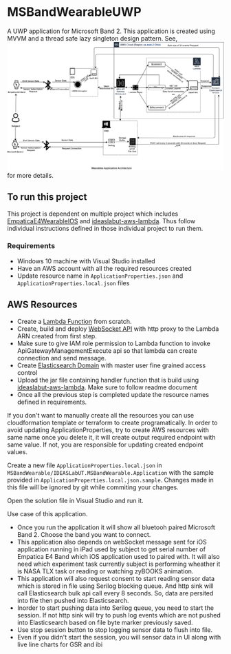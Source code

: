 # MSBandWearableUWP
A UWP application for Microsoft Band 2. This application is created using MVVM and a thread safe lazy singleton design pattern. 
See, ![architecture diagram](ArchitectureDiagram/wearables-application-architecture-diagram.png) for more details.

## To run this project
This project is dependent on multiple project which includes [EmpaticaE4WearableIOS](https://github.com/prakashutoledo/EmpaticaE4WearableIOS "Empatica E4 Band Project")
and [ideaslabut-aws-lambda](https://github.com/prakashutoledo/ideaslabut-aws-lambda "AWS Lambda Proxy using AWS ApiGateway with WebSocket"). Thus follow individual instructions defined in those individual project to run them.

### Requirements
* Windows 10 machine with Visual Studio installed
* Have an AWS account with all the required resources created
* Update resource name in `ApplicationProperties.json` and `ApplicationProperties.local.json` files

## AWS Resources
* Create a [Lambda Function](https://us-east-1.console.aws.amazon.com/lambda/home?region=us-east-1#/create/function "AWS Lambda Function") from scratch.
* Create, build and deploy [WebSocket API](https//us-east-1.console.aws.amazon.com/apigateway/main/create-ws?region=us-east-1 "ApiGateway WebSocket API") with http proxy to the Lambda ARN created from first step.
* Make sure to give IAM role permission to Lambda function to invoke ApiGatewayManagementExecute api so that lambda can create connection and send message.
* Create [Elasticsearch Domain](https://us-east-1.console.aws.amazon.com/esv3/home?region=us-east-1#opensearch/domains/create-domain) with master user fine grained access control
* Upload the jar file containing handler function that is build using [ideaslabut-aws-lambda](https://github.com/prakashutoledo/ideaslabut-aws-lambda "AWS Lambda Proxy using AWS ApiGateway with WebSocket"). Make sure to follow readme document
* Once all the previous step is completed update the resource names defined in requirements.

If you don't want to manually create all the resources you can use cloudformation template or terraform to create programatically.
In order to avoid updating ApplicationProperties, try to create AWS resources with same name once you delete it, it will create output required endpoint with same value. If not, you are responsible
for updating created endpoint values.

Create a new file `ApplicationProperties.local.json` in `MSBandWearable/IDEASLabUT.MSBandWearable.Application` with the sample provided in `ApplicationProperties.local.json.sample`. Changes made in this file will be 
ignored by git while commiting your changes.

Open the solution file in Visual Studio and run it.

Use case of this application.
* Once you run the application it will show all bluetooh paired Microsoft Band 2. Choose the band you want to connect.
* This application also depends on webSocket message sent for iOS application running in iPad used by subject to get serial number of Empatica E4 Band which iOS application used to paired with. It will also need which experiment task  currently subject is performing wheather it is NASA TLX task or reading or watching zyBOOKS animation.
* This application will also request consent to start reading sensor data which is stored in file using Serilog blocking queue. And http sink will call Elasticsearch bulk api call every 8 seconds. So, data are persited into file then pushed into Elasticsearch.
* Inorder to start pushing data into Serilog queue, you need to start the session. If not http sink will try to push log events which are not pushed into Elasticsearch based on file byte marker previously saved.
* Use stop session button to stop logging sensor data to flush into file. 
* Even if you didn't start the session, you will sensor data in UI along with live line charts for GSR and ibi
